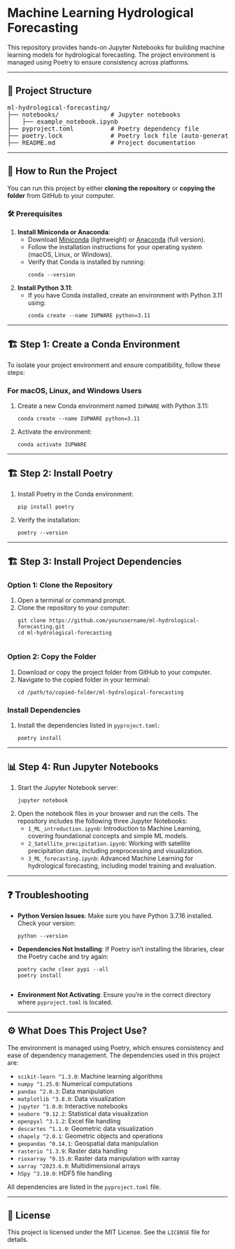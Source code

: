 <h1>Machine Learning Hydrological Forecasting</h1>

<p>This repository provides hands-on Jupyter Notebooks for building machine learning models for hydrological forecasting. The project environment is managed using Poetry to ensure consistency across platforms.</p>

<hr>

<h2>📁 Project Structure</h2>

<pre>
ml-hydrological-forecasting/
├── notebooks/              # Jupyter notebooks
│   ├── example_notebook.ipynb
├── pyproject.toml          # Poetry dependency file
├── poetry.lock             # Poetry lock file (auto-generated)
├── README.md               # Project documentation
</pre>

<hr>

<h2>🚀 How to Run the Project</h2>

<p>You can run this project by either <strong>cloning the repository</strong> or <strong>copying the folder</strong> from GitHub to your computer.</p>

<h3>🛠️ Prerequisites</h3>
<ol>
  <li><strong>Install Miniconda or Anaconda</strong>:
    <ul>
      <li>Download <a href="https://docs.conda.io/en/latest/miniconda.html" target="_blank">Miniconda</a> (lightweight) or <a href="https://www.anaconda.com/" target="_blank">Anaconda</a> (full version).</li>
      <li>Follow the installation instructions for your operating system (macOS, Linux, or Windows).</li>
      <li>Verify that Conda is installed by running:
        <pre><code>conda --version</code></pre>
      </li>
    </ul>
  </li>
  <li><strong>Install Python 3.11</strong>:
    <ul>
      <li>If you have Conda installed, create an environment with Python 3.11 using:
        <pre><code>conda create --name IUPWARE python=3.11</code></pre>
      </li>
    </ul>
  </li>
</ol>

<hr>

<h2>🏗️ Step 1: Create a Conda Environment</h2>

<p>To isolate your project environment and ensure compatibility, follow these steps:</p>

<h3>For macOS, Linux, and Windows Users</h3>
<ol>
  <li>Create a new Conda environment named <code>IUPWARE</code> with Python 3.11:
    <pre><code>conda create --name IUPWARE python=3.11</code></pre>
  </li>
  <li>Activate the environment:
    <pre><code>conda activate IUPWARE</code></pre>
  </li>
</ol>

<hr>

<h2>🏗️ Step 2: Install Poetry</h2>
<ol>
  <li>Install Poetry in the Conda environment:
    <pre><code>pip install poetry</code></pre>
  </li>
  <li>Verify the installation:
    <pre><code>poetry --version</code></pre>
  </li>
</ol>

<hr>

<h2>🏗️ Step 3: Install Project Dependencies</h2>

<h3>Option 1: Clone the Repository</h3>
<ol>
  <li>Open a terminal or command prompt.</li>
  <li>Clone the repository to your computer:
    <pre><code>git clone https://github.com/yourusername/ml-hydrological-forecasting.git
cd ml-hydrological-forecasting
    </code></pre>
  </li>
</ol>

<h3>Option 2: Copy the Folder</h3>
<ol>
  <li>Download or copy the project folder from GitHub to your computer.</li>
  <li>Navigate to the copied folder in your terminal:
    <pre><code>cd /path/to/copied-folder/ml-hydrological-forecasting</code></pre>
  </li>
</ol>

<h3>Install Dependencies</h3>
<ol>
  <li>Install the dependencies listed in <code>pyproject.toml</code>:
    <pre><code>poetry install</code></pre>
  </li>
</ol>

<hr>

<h2>📊 Step 4: Run Jupyter Notebooks</h2>
<ol>
  <li>Start the Jupyter Notebook server:
    <pre><code>jupyter notebook</code></pre>
  </li>
  <li>Open the notebook files in your browser and run the cells. The repository includes the following three Jupyter Notebooks:
    <ul>
      <li><code>1_ML_introduction.ipynb</code>: Introduction to Machine Learning, covering foundational concepts and simple ML models.</li>
      <li><code>2_Satellite_precipitation.ipynb</code>: Working with satellite precipitation data, including preprocessing and visualization.</li>
      <li><code>3_ML_forecasting.ipynb</code>: Advanced Machine Learning for hydrological forecasting, including model training and evaluation.</li>
    </ul>
  </li>
</ol>

<hr>

<h2>❓ Troubleshooting</h2>
<ul>
  <li><strong>Python Version Issues</strong>: Make sure you have Python 3.7.16 installed. Check your version:
    <pre><code>python --version</code></pre>
  </li>
  <li><strong>Dependencies Not Installing</strong>: If Poetry isn’t installing the libraries, clear the Poetry cache and try again:
    <pre><code>poetry cache clear pypi --all
poetry install
    </code></pre>
  </li>
  <li><strong>Environment Not Activating</strong>: Ensure you’re in the correct directory where <code>pyproject.toml</code> is located.</li>
</ul>

<hr>

<h2>⚙️ What Does This Project Use?</h2>
<p>The environment is managed using Poetry, which ensures consistency and ease of dependency management. The dependencies used in this project are:</p>

<ul>
  <li><code>scikit-learn ^1.3.0</code>: Machine learning algorithms</li>
  <li><code>numpy ^1.25.0</code>: Numerical computations</li>
  <li><code>pandas ^2.0.3</code>: Data manipulation</li>
  <li><code>matplotlib ^3.8.0</code>: Data visualization</li>
  <li><code>jupyter ^1.0.0</code>: Interactive notebooks</li>
  <li><code>seaborn ^0.12.2</code>: Statistical data visualization</li>
  <li><code>openpyxl ^3.1.2</code>: Excel file handling</li>
  <li><code>descartes ^1.1.0</code>: Geometric data visualization</li>
  <li><code>shapely ^2.0.1</code>: Geometric objects and operations</li>
  <li><code>geopandas ^0.14.1</code>: Geospatial data manipulation</li>
  <li><code>rasterio ^1.3.9</code>: Raster data handling</li>
  <li><code>rioxarray ^0.15.0</code>: Raster data manipulation with xarray</li>
  <li><code>xarray ^2023.6.0</code>: Multidimensional arrays</li>
  <li><code>h5py ^3.10.0</code>: HDF5 file handling</li>
</ul>

<p>All dependencies are listed in the <code>pyproject.toml</code> file.</p>


<hr>

<h2>📜 License</h2>
<p>This project is licensed under the MIT License. See the <code>LICENSE</code> file for details.</p>